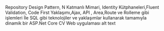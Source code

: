 Repository Design Pattern, N Katmanlı Mimari, Identity Kütphaneleri,Fluent Validation, Code First Yaklaşımı,Ajax, API , Area,Route ve Rolleme gibi işlemleri İle SQL gibi teknolojiler ve yaklaşımlar kullanarak tamamıyla dinamik bir ASP.Net Core CV Web uygulaması alt text


